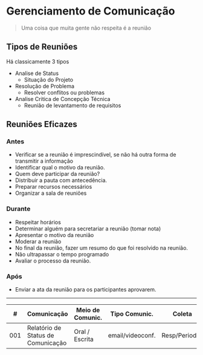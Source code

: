 # Gerenciamento de Comunicação

> Uma coisa que muita gente não respeita é a reunião

## Tipos de Reuniões
Há classicamente 3 tipos
- Analise de Status
	- Situação do Projeto
- Resolução de Problema
	- Resolver conflitos ou problemas
- Analise Critica de Concepção Técnica
	- Reunião de levantamento de requisitos

## Reuniões Eficazes

### Antes

- Verificar se a reunião é imprescindível, se não há outra forma de transmitir a informação
- Identificar qual o motivo da reunião.
- Quem deve participar da reunião?
- Distribuir a pauta com antecedência.
- Preparar recursos necessários
- Organizar a sala de reuniões

### Durante
- Respeitar horários
- Determinar alguém para secretariar a reunião (tomar nota)
- Apresentar o motivo da reunião
- Moderar a reunião
- No final da reunião, fazer um resumo do que foi resolvido na reunião.
- Não ultrapassar o tempo programado
- Avaliar o processo da reunião.

### Após
- Enviar a ata da reunião para os participantes aprovarem.

---
| # | Comunicação | Meio de Comunic. | Tipo Comunic. | Coleta | Processam. | Distribuição
|--|--|--|--|--|--|--|
| 001 | Relatório de Status de Comunicação | Oral / Escrita | email/videoconf. | Resp/Periodic. | Resp/Periodic. | Resp/Periodic.


<!--stackedit_data:
eyJoaXN0b3J5IjpbLTcxMjM4MDM1NCwtMTcwOTg2NTkxNCwtMT
kyNjMzNTA1MSwtODQxNjE1MzcyLDIxMDc3MTczNDksLTIwODg3
NDY2MTJdfQ==
-->